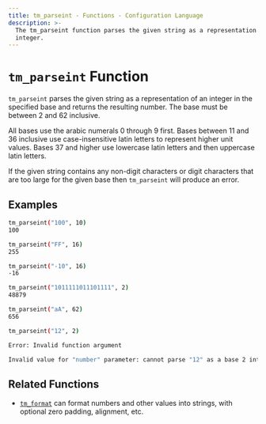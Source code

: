 ```yaml
---
title: tm_parseint - Functions - Configuration Language
description: >-
  The tm_parseint function parses the given string as a representation of an
  integer.
---
```


# `tm_parseint` Function

`tm_parseint` parses the given string as a representation of an integer in
the specified base and returns the resulting number. The base must be between 2
and 62 inclusive.

All bases use the arabic numerals 0 through 9 first. Bases between 11 and 36
inclusive use case-insensitive latin letters to represent higher unit values.
Bases 37 and higher use lowercase latin letters and then uppercase latin
letters.

If the given string contains any non-digit characters or digit characters that
are too large for the given base then `tm_parseint` will produce an error.

## Examples

```sh
tm_parseint("100", 10)
100

tm_parseint("FF", 16)
255

tm_parseint("-10", 16)
-16

tm_parseint("1011111011101111", 2)
48879

tm_parseint("aA", 62)
656

tm_parseint("12", 2)

Error: Invalid function argument

Invalid value for "number" parameter: cannot parse "12" as a base 2 integer.
```

## Related Functions

* [`tm_format`](./tm_format.md) can format numbers and other values into strings,
  with optional zero padding, alignment, etc.
